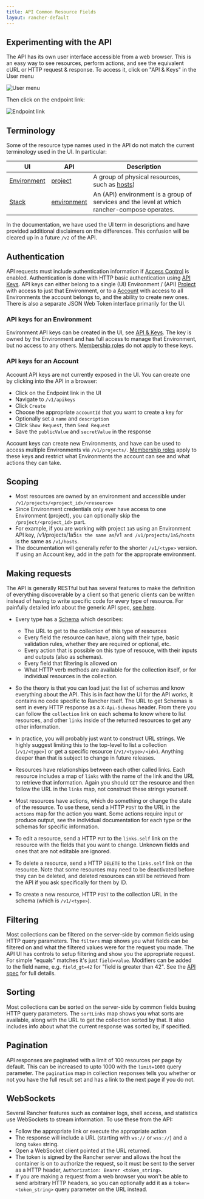 ```yaml
---
title: API Common Resource Fields
layout: rancher-default
---
```


## Experimenting with the API

The API has its own user interface accessible from a web browser.  This is an easy way to see resources, perform actions, and see the equivalent cURL or HTTP request & response.  To access it, click on "API & Keys" in the User menu

![User menu](1.png)

Then click on the endpoint link:

![Endpoint link](2.png)

## Terminology

Some of the resource type names used in the API do not match the current terminology used in the UI.  In particular:

| UI | API | Description |
|----|-----|-------------|
| [Environment]({{site.baseurl}}/rancher/configuration/environments/) | [project]({{site.baseurl}}/rancher/api/api-resources/project) | A group of physical resources, such as [hosts]({{site.baseurl}}/rancher/api/api-resources/host)) |
| [Stack]({{site.baseurl}}/rancher/rancher-ui/applications/stacks/) | [environment]({{site.baseurl}}/rancher/api/api-resources/environment) | An (API) environment is a group of services and the level at which rancher-compose operates. |

In the documentation, we have used the UI term in descriptions and have provided additional disclaimers on the differences.  This confusion will be cleared up in a future `/v2` of the API.

## Authentication

API requests must include authentication information if [Access Control]({{site.baseurl}}/rancher/configuration/access-control/) is enabled.  Authentication is done with HTTP basic authentication using [API Keys]({{site.baseurl}}/rancher/api/api-resources/apikey).  API keys can either belong to a single (UI) Environment / (API) [Project]({{site.baseurl}}/rancher/api/api-resources/project}) with access to just that Environment, or to a [Account]({{site.baseurl}}/rancher/api/api-resources/account) with access to all Environments the account belongs to, and the ability to create new ones.  There is also a separate JSON Web Token interface primarily for the UI.

### API keys for an Environment

Environment API keys can be created in the UI, see [API & Keys]({{site.baseurl}}rancher/configuration/api-keys/).  The key is owned by the Environment and has full access to manage that Environment, but no access to any others.  [Membership roles]({{site.baseurl}}/rancher/configuration/environments/#membership-roles) do not apply to these keys.

### API keys for an Account

Account API keys are not currently exposed in the UI.  You can create one by clicking into the API in a browser:
  - Click on the Endpoint link in the UI
  - Navigate to `/v1/apikeys`
  - Click `Create`
  - Choose the appropriate `accountId` that you want to create a key for
  - Optionally set a `name` and `description`
  - Click `Show Request`, then `Send Request`
  - Save the `publicValue` and `secretValue` in the response

Account keys can create new Environments,  and have can be used to access multiple Environments via `/v1/projects/`.  [Membership roles]({{site.baseurl}}/rancher/configuration/environments/#membership-roles) apply to these keys and restrict what Environments the account can see and what actions they can take.

## Scoping

- Most resources are owned by an environment and accessible under `/v1/projects/<project_id>/<resource>`
- Since Environment credentials only ever have access to one Environment (project), you can optionally skip the `/project/<project_id>` part.
- For example, if you are working with project `1a5` using an Environment API key, /v1/projects/1a5` is the same as `/v1` and /v1/projects/1a5/hosts` is the same as `/v1/hosts`.
- The documentation will generally refer to the shorter `/v1/<type>` version.  If using an Account key, add in the path for the approprate environment.

## Making requests

The API is generally RESTful but has several features to make the definition of everything discoverable by a client so that generic clients can be written instead of having to write specific code for every type of resource.  For painfully detailed info about the generic API spec, [see here](https://github.com/rancher/api-spec/blob/master/specification.md).

- Every type has a [Schema]({{site.baseurl}}/rancher/api/api-resources/schema/) which describes:
  - The URL to get to the collection of this type of resources
  - Every field the resource can have, along with their type, basic validation rules, whether they are required or optional, etc.
  - Every action that is possible on this type of resouce, with their inputs and outputs (also as schemas).
  - Every field that filtering is allowed on
  - What HTTP verb methods are available for the collection itself, or for individual resources in the collection.


- So the theory is that you can load just the list of schemas and know everything about the API.  This is in fact how the UI for the API works, it contains no code specific to Rancher itself.  The URL to get Schemas is sent in every HTTP response as a `X-Api-Schemas` header.  From there you can follow the `collection` link on each schema to know where to list resources, and other `links` inside of the returned resources to get any other information.


- In practice, you will probably just want to construct URL strings.  We highly suggest limiting this to the top-level to list a collection (`/v1/<type>`) or get a specific resource (`/v1/<type>/<id>`).  Anything deeper than that is subject to change in future releases.

- Resources have relationships between each other called links.  Each resource includes a map of `links` with the name of the link and the URL to retrieve that information.  Again you should `GET` the resource and then follow the URL in the `links` map, not construct these strings yourself.

- Most resources have actions, which do something or change the state of the resource.  To use these, send a HTTP `POST` to the URL in the `actions` map for the action you want.  Some actions require input or produce output, see the individual documentation for each type or the schemas for specific information.

- To edit a resource, send a HTTP `PUT` to the `links.self` link on the resource with the fields that you want to change.  Unknown fields and ones that are not editable are ignored.

- To delete a resource, send a HTTP `DELETE` to the `links.self` link on the resource.  Note that some resources may need to be deactivated before they can be deleted, and deleted resources can still be retrieved from the API if you ask specifically for them by ID.

- To create a new resource, HTTP `POST` to the collection URL in the schema (which is `/v1/<type>`).

## Filtering
Most collections can be filtered on the server-side by common fields using HTTP query parameters.  The `filters` map shows you what fields can be filtered on and what the filtered values were for the request you made.  The API UI has controls to setup filtering and show you the appropriate request.  For simple "equals" matches it's just `field=value`.  Modifiers can be added to the field name, e.g. `field_gt=42` for "field is greater than 42".  See the [API spec](https://github.com/rancher/api-spec/blob/master/specification.md#filtering) for full details.

## Sorting
Most collections can be sorted on the server-side by common fields busing HTTP query parameters.  The `sortLinks` map shows you what sorts are available, along with the URL to get the collection sorted by that.  It also includes info about what the current response was sorted by, if specified.

## Pagination
API responses are paginated with a limit of 100 resources per page by default.  This can be increased to upto 1000 with the `limit=1000` query parameter.  The `pagination` map in collection responses tells you whether or not you have the full result set and has a link to the next page if you do not.

## WebSockets
Several Rancher features such as container logs, shell access, and statistics use WebSockets to stream information.  To use these from the API:
  - Follow the appropriate link or execute the appropriate action
  - The response will include a URL (starting with `ws://` or `wss://`) and a long `token` string.
  - Open a WebSocket client pointed at the URL returned.
  - The token is signed by the Rancher server and allows the host the container is on to authorize the request, so it must be sent to the server as a HTTP header, `Authorization: Bearer <token_string>`.
  - If you are making a request from a web browser you won't be able to send arbitrary HTTP headers, so you can optionally add it as a `token=<token_string>` query parameter on the URL instead.
